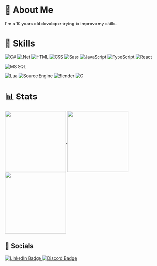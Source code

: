 # :floppy_disk: About Me
I'm a 19 years old developer trying to improve my skills.

# :bookmark_tabs: Skills
![C#](https://img.shields.io/badge/C%23-5b0080?style=for-the-badge&logo=csharp)
![.Net](https://img.shields.io/badge/.NET-330659?style=for-the-badge&logo=.Net)
![HTML](https://img.shields.io/badge/HTML-de4628?style=for-the-badge&logo=html5&logoColor=white)
![CSS](https://img.shields.io/badge/CSS-144875?style=for-the-badge&logo=css3&logoColor=white)
![Sass](https://img.shields.io/badge/-Sass-%23CC6699?style=for-the-badge&logo=sass&logoColor=white)
![JavaScript](https://img.shields.io/badge/JavaScript-faf378?style=for-the-badge&logo=JavaScript&logoColor=black)
![TypeScript](https://img.shields.io/badge/-TypeScript-%233178C6?style=for-the-badge&logo=typescript&logoColor=white)
![React](https://img.shields.io/badge/-React-%2327292e?style=for-the-badge&logo=react)

![MS SQL](https://img.shields.io/badge/MS_SQL-25385c?style=for-the-badge&logo=Microsoft%20SQL%20Server&logoColor=white)

![Lua](https://img.shields.io/badge/Lua-070357?style=for-the-badge&logo=lua)
![Source Engine](https://img.shields.io/badge/Source-1c1c1c?style=for-the-badge&logo=Source%20Engine)
![Blender](https://img.shields.io/badge/Blender-%23e37b19?style=for-the-badge&logo=Blender&logoColor=white)
![C](https://img.shields.io/badge/C-29609e?style=for-the-badge&logo=c&logoColor=white)

# :bar_chart: Stats
<a href="https://github.com/anuraghazra/github-readme-stats">
  <img height=200 align="center" src="https://github-readme-stats-rho-peach-32.vercel.app/api?username=TomsBack&theme=tokyonight&hide_border=true" />
</a>
<a href="https://github.com/anuraghazra/convoychat">
  <img height=200 align="center" src="https://github-readme-stats-rho-peach-32.vercel.app/api/top-langs/?username=TomsBack&layout=compact&theme=tokyonight&hide_border=true" />
</a>
<a href="https://github.com/anuraghazra/convoychat">
  <img height=200 align="center" src="https://github-readme-streak-stats.herokuapp.com?user=TomsBack&theme=tokyonight&hide_border=true" />
</a>

## :e-mail: Socials
<a href="https://www.linkedin.com/in/tomas-oplistil-38a893269/">
  <img alt="LinkedIn Badge" src="https://img.shields.io/badge/LinkedIn-1c1c1c?style=for-the-badge&logo=LinkedIn&logoColor=white">
</a>
<a href="https://discordid.netlify.app/?id=271324181159739404">
  <img alt="Discord Badge" src="https://img.shields.io/badge/Discord-2f2a4d?style=for-the-badge&logo=Discord&logoColor=white">
</a>
